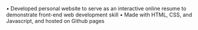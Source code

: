 • Developed personal website to serve as an interactive online resume to demonstrate front-end web development skill
• Made with HTML, CSS, and Javascript, and hosted on Github pages

